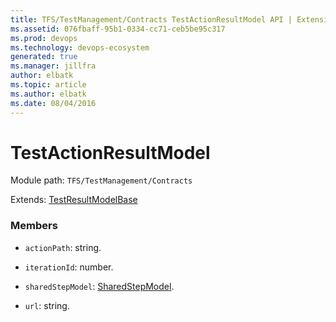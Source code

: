 ```yaml
---
title: TFS/TestManagement/Contracts TestActionResultModel API | Extensions for Azure DevOps Services
ms.assetid: 076fbaff-95b1-0334-cc71-ceb5be95c317
ms.prod: devops
ms.technology: devops-ecosystem
generated: true
ms.manager: jillfra
author: elbatk
ms.topic: article
ms.author: elbatk
ms.date: 08/04/2016
---
```


# TestActionResultModel

Module path: `TFS/TestManagement/Contracts`

Extends: [TestResultModelBase](../../../TFS/TestManagement/Contracts/TestResultModelBase.md)

### Members

* `actionPath`: string. 

* `iterationId`: number. 

* `sharedStepModel`: [SharedStepModel](../../../TFS/TestManagement/Contracts/SharedStepModel.md). 

* `url`: string. 


